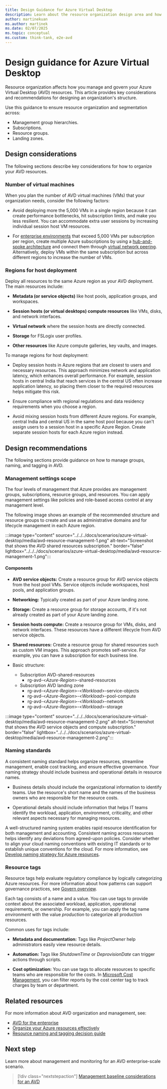 ```yaml
---
title: Design Guidance for Azure Virtual Desktop
description: Learn about the resource organization design area and how to apply it to your Azure Virtual Desktop implementation effectively.
author: martinekuan
ms.author: martinek
ms.date: 02/07/2025
ms.topic: conceptual
ms.custom: think-tank, e2e-avd
---
```


# Design guidance for Azure Virtual Desktop

Resource organization affects how you manage and govern your Azure Virtual Desktop (AVD) resources. This article provides key considerations and recommendations for designing an organization's structure.

Use this guidance to ensure resource organization and segmentation across:

- Management group hierarchies.
- Subscriptions.
- Resource groups.
- Landing zones.

## Design considerations

The following sections describe key considerations for how to organize your AVD resources.

### Number of virtual machines

When you plan the number of AVD virtual machines (VMs) that your organization needs, consider the following factors:

- Avoid deploying more the 5,000 VMs in a single region because it can create performance bottlenecks, hit subscription limits, and make you less resilient. You can accommodate extra user sessions by increasing individual session host VM resources.

- For [enterprise environments](/azure/architecture/example-scenario/azure-virtual-desktop/azure-virtual-desktop) that exceed 5,000 VMs per subscription per region, create multiple Azure subscriptions by using a [hub-and-spoke architecture](/azure/cloud-adoption-framework/ready/azure-best-practices/hub-spoke-network-topology) and connect them through [virtual network peering](/azure/virtual-network/virtual-network-peering-overview). Alternatively, deploy VMs within the same subscription but across different regions to increase the number of VMs.

### Regions for host deployment

Deploy all resources to the same Azure region as your AVD deployment. The main resources include:

- **Metadata (or service objects)** like host pools, application groups, and workspaces.

- **Session hosts (or virtual desktops) compute resources** like VMs, disks, and network interfaces.

- **Virtual network** where the session hosts are directly connected.

- **Storage** for FSLogix user profiles.

- **Other resources** like Azure compute galleries, key vaults, and images.

To manage regions for host deployment:

- Deploy session hosts in Azure regions that are closest to users and necessary resources. This approach minimizes network and application latency, which enhances overall performance. For example, session hosts in central India that reach services in the central US often increase application latency, so placing them closer to the required resources helps mitigate this risk.

- Ensure compliance with regional regulations and data residency requirements when you choose a region.

- Avoid mixing session hosts from different Azure regions. For example, central India and central US in the same host pool because you can't assign users to a session host in a specific Azure Region. Create separate session hosts for each Azure region instead.

## Design recommendations

The following sections provide guidance on how to manage groups, naming, and tagging in AVD.

### Management settings scope

The four levels of management that Azure provides are management groups, subscriptions, resource groups, and resources. You can apply management settings like policies and role-based access control at any management level.

The following image shows an example of the recommended structure and resource groups to create and use as administrative domains and for lifecycle management in each Azure region.

:::image type="content" source="../../../docs/scenarios/azure-virtual-desktop/media/avd-resource-management-1.png" alt-text="Screenshot that shows the AVD shared resources subscription." border="false" lightbox="../../../docs/scenarios/azure-virtual-desktop/media/avd-resource-management-1.png":::

#### Components

- **AVD service objects:** Create a resource group for AVD service objects from the host pool VMs. Service objects include workspaces, host pools, and application groups.

- **Networking:** Typically created as part of your Azure landing zone.

- **Storage:** Create a resource group for storage accounts, if it's not already created as part of your Azure landing zone.

- **Session hosts compute:** Create a resource group for VMs, disks, and network interfaces. These resources have a different lifecycle from AVD service objects.

- **Shared resources:** Create a resource group for shared resources such as custom VM images. This approach promotes self-service. For example, you can have a subscription for each business line.

- Basic structure:
  - Subscription AVD-shared-resources
    - rg-avd-<_Azure-Region_>-shared-resources
  - Subscription AVD landing zone
    - rg-avd-<_Azure-Region_>-<_Workload_>-service-objects
    - rg-avd-<_Azure-Region_>-<_Workload_>-pool-compute
    - rg-avd-<_Azure-Region_>-<_Workload_>-network
    - rg-avd-<_Azure-Region_>-<_Workload_>-storage

:::image type="content" source="../../../docs/scenarios/azure-virtual-desktop/media/avd-resource-management-2.png" alt-text="Screenshot that shows the AVD service objects and compute subscription." border="false" lightbox="../../../docs/scenarios/azure-virtual-desktop/media/avd-resource-management-2.png":::

### Naming standards

A consistent naming standard helps organize resources, streamline management, enable cost tracking, and ensure effective governance. Your naming strategy should include business and operational details in resource names.

- Business details should include the organizational information to identify teams. Use the resource's short name and the names of the business owners who are responsible for the resource costs.

- Operational details should include information that helps IT teams identify the workload, application, environment, criticality, and other relevant aspects necessary for managing resources.

A well-structured naming system enables rapid resource identification for both management and accounting. Consistent naming across resources helps identify any deviations from agreed-upon policies. Consider whether to align your cloud naming conventions with existing IT standards or to establish unique conventions for the cloud. For more information, see [Develop naming strategy for Azure resources](/azure/cloud-adoption-framework/ready/azure-best-practices/naming-and-tagging).

### Resource tags

Resource tags help evaluate regulatory compliance by logically categorizing Azure resources. For more information about how patterns can support governance practices, see [Govern overview](../../govern/guides/complex/prescriptive-guidance.md#resource-tagging).

Each tag consists of a name and a value. You can use tags to provide context about the associated workload, application, operational requirements, or ownership. For example, you can apply the tag name _environment_ with the value _production_ to categorize all production resources.

Common uses for tags include:

- **Metadata and documentation:** Tags like _ProjectOwner_ help administrators easily view resource details.

- **Automation:** Tags like _ShutdownTime_ or _DeprovisionDate_ can trigger actions through scripts.

- **Cost optimization:** You can use tags to allocate resources to specific teams who are responsible for the costs. In [Microsoft Cost Management](/azure/cost-management-billing/), you can filter reports by the cost center tag to track charges by team or department.

## Related resources

For more information about AVD organization and management, see:

- [AVD for the enterprise](/azure/architecture/example-scenario/azure-virtual-desktop/azure-virtual-desktop#azure-limitations)
- [Organize your Azure resources effectively](../../ready/azure-setup-guide/organize-resources.md)
- [Resource naming and tagging decision guide](../../ready/azure-best-practices/resource-naming-and-tagging-decision-guide.md)

## Next step

Learn more about management and monitoring for an AVD enterprise-scale scenario.

> [!div class="nextstepaction"]
> [Management baseline considerations for an AVD](./eslz-management-and-monitoring.md)
